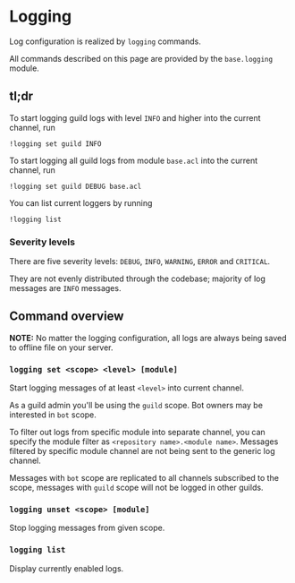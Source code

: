 ﻿# Logging

Log configuration is realized by `logging` commands.

All commands described on this page are provided by the `base.logging` module.

## tl;dr

To start logging guild logs with level `INFO` and higher into the current channel, run

```
!logging set guild INFO
```

To start logging all guild logs from module `base.acl` into the current channel, run

```
!logging set guild DEBUG base.acl
```

You can list current loggers by running

```
!logging list
```

### Severity levels

There are five severity levels: `DEBUG`, `INFO`, `WARNING`, `ERROR` and `CRITICAL`.

They are not evenly distributed through the codebase; majority of log messages are `INFO` messages.

## Command overview

**NOTE:** No matter the logging configuration, all logs are always being saved to offline file on your server.

### `logging set <scope> <level> [module]`

Start logging messages of at least `<level>` into current channel.

As a guild admin you'll be using the `guild` scope.
Bot owners may be interested in `bot` scope.

To filter out logs from specific module into separate channel, you can specify the module filter as `<repository name>.<module name>`.
Messages filtered by specific module channel are not being sent to the generic log channel.

Messages with `bot` scope are replicated to all channels subscribed to the scope, messages with `guild` scope will not be logged in other guilds.

### `logging unset <scope> [module]`

Stop logging messages from given scope.

### `logging list`

Display currently enabled logs.
